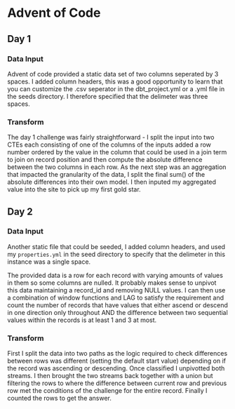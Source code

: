 # Advent of Code

## Day 1

### Data Input
Advent of code provided a static data set of two columns seperated by 3 spaces. I added column headers, this was a good opportunity to learn that you can customize the .csv seperator in the dbt_project.yml or a .yml file in the seeds directory. I therefore specified that the delimeter was three spaces.

### Transform
The day 1 challenge was fairly straightforward - I split the input into two CTEs each consisting of one of the columns of the inputs added a row number ordered by the value in the column that could be used in a join term to join on record position and then compute the absolute difference between the two columns in each row. As the next step was an aggregation that impacted the granularity of the data, I split the final sum() of the absolute differences into their own model. I then inputed my aggregated value into the site to pick up my first gold star.

## Day 2

### Data Input
Another static file that could be seeded, I added column headers, and used my `properties.yml` in the seed directory to specify that the delimeter in this instance was a single space.

The provided data is a row for each record with varying amounts of values in them so some columns are nulled. It probably makes sense to unpivot this data maintaining a record_id and removing NULL values. I can then use a combination of window functions and LAG to satisfy the requirement and count the number of records that have values that either ascend or descend in one direction only throughout AND the difference between two sequential values within the records is at least 1 and 3 at most. 

### Transform

First I split the data into two paths as the logic required to check differences between rows was different (setting the default start value) depending on if the record was ascending or descending. Once classified I unpivotted both streams. I then brought the two streams back together with a union but filtering the rows to where the difference between current row and previous row met the conditions of the challenge for the entire record. Finally I counted the rows to get the answer.
